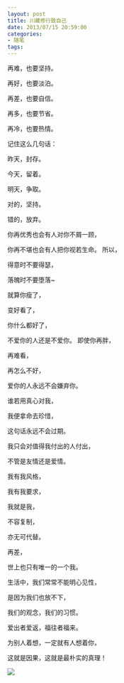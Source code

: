 ```yaml
---
layout: post
title: 川藏修行致自己
date: 2013/07/15 20:59:00
categories: 
- 随笔
tags: 
---
```


再难，也要坚持。

再好，也要淡泊。

再差，也要自信。

再多，也要节省。

再冷，也要热情。

记住这么几句话：

昨天，封存。

今天，留着。

明天，争取。

对的，坚持。

错的，放弃。

你再优秀也会有人对你不屑一顾，

你再不堪也会有人把你视若生命。 所以，

得意时不要得瑟，

落魄时不要堕落~

就算你瘦了，

变好看了，

你什么都好了，

不爱你的人还是不爱你。 即使你再胖，

再难看，

再怎么不好，

爱你的人永远不会嫌弃你。

谁若用真心对我，

我便拿命去珍惜，

这句话永远不会过期。

我只会对值得我付出的人付出，

不管是友情还是爱情。

我有我风格，

我有我要求，

我就是我，

不容复制，

亦无可代替。

再差，

世上也只有唯一的一个我。

生活中，我们常常不能明心见性，

是因为我们也放不下，

我们的观念，我们的习惯。

爱出者爱返，福往者福来。

为别人着想，一定就有人想着你，

这就是因果，这就是最朴实的真理！

![][1]

 

[1]: http://ww2.sinaimg.cn/large/006tNc79gw1f5121xn9rrj30hs09zdhy
